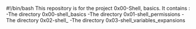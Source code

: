 #!/bin/bash
This repository is for the project 0x00-Shell, basics. It contains :
-The directory 0x00-shell_basics
-The directory 0x01-shell_permissions
-The directory 0x02-shell_
-The directory 0x03-shell_variables_expansions
